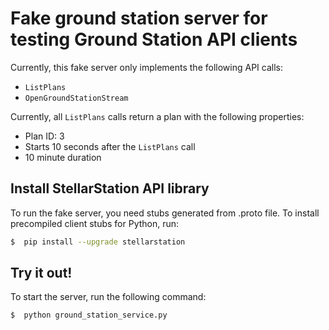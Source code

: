 # Fake ground station server for testing Ground Station API clients

Currently, this fake server only implements the following API calls:
* `ListPlans`
* `OpenGroundStationStream`

Currently, all `ListPlans` calls return a plan with the following properties:
* Plan ID: 3
* Starts 10 seconds after the `ListPlans` call
* 10 minute duration


## Install StellarStation API library
To run the fake server, you need stubs generated from .proto file. To install precompiled client stubs for Python, run:

```bash
$  pip install --upgrade stellarstation
```

## Try it out!
To start the server, run the following command:
```bash
$  python ground_station_service.py
```
